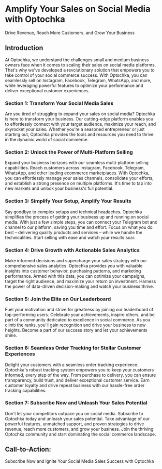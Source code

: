 # Amplify Your Sales on Social Media with Optochka

Drive Revenue, Reach More Customers, and Grow Your Business

## Introduction

At Optochka, we understand the challenges small and medium business owners face when it comes to scaling their sales on social media platforms. That's why we've developed a revolutionary solution that empowers you to take control of your social commerce success. With Optochka, you can seamlessly sell on Instagram, Facebook, Telegram, WhatsApp, and more, while leveraging powerful features to optimize your performance and deliver exceptional customer experiences.

### Section 1: Transform Your Social Media Sales

Are you tired of struggling to expand your sales on social media? Optochka is here to transform your business. Our cutting-edge platform enables you to effortlessly connect with your target audience, maximize your reach, and skyrocket your sales. Whether you're a seasoned entrepreneur or just starting out, Optochka provides the tools and resources you need to thrive in the dynamic world of social commerce.

### Section 2: Unlock the Power of Multi-Platform Selling

Expand your business horizons with our seamless multi-platform selling capabilities. Reach customers across Instagram, Facebook, Telegram, WhatsApp, and other leading ecommerce marketplaces. With Optochka, you can effortlessly manage your sales channels, consolidate your efforts, and establish a strong presence on multiple platforms. It's time to tap into new markets and unlock your business's full potential.

### Section 3: Simplify Your Setup, Amplify Your Results

Say goodbye to complex setups and technical headaches. Optochka simplifies the process of getting your business up and running on social media. With just a few simple steps, you can connect your Telegram bot and channel to our platform, saving you time and effort. Focus on what you do best – delivering quality products and services – while we handle the technicalities. Start selling with ease and watch your results soar.

### Section 4: Drive Growth with Actionable Sales Analytics

Make informed decisions and supercharge your sales strategy with our comprehensive sales analytics. Optochka provides you with valuable insights into customer behavior, purchasing patterns, and marketing performance. Armed with this data, you can optimize your campaigns, target the right audience, and maximize your return on investment. Harness the power of data-driven decision-making and watch your business thrive.

### Section 5: Join the Elite on Our Leaderboard

Fuel your motivation and strive for greatness by joining our leaderboard of top-performing users. Celebrate your achievements, inspire others, and be part of a community dedicated to excellence in social commerce. As you climb the ranks, you'll gain recognition and drive your business to new heights. Become a part of our success story and let your achievements shine.

### Section 6: Seamless Order Tracking for Stellar Customer Experiences

Delight your customers with a seamless order tracking experience. Optochka's robust tracking system empowers you to keep your customers informed, every step of the way. From purchase to delivery, you can ensure transparency, build trust, and deliver exceptional customer service. Earn customer loyalty and drive repeat business with our hassle-free order tracking capabilities.

### Section 7: Subscribe Now and Unleash Your Sales Potential

Don't let your competitors outpace you on social media. Subscribe to Optochka today and unleash your sales potential. Take advantage of our powerful features, unmatched support, and proven strategies to drive revenue, reach more customers, and grow your business. Join the thriving Optochka community and start dominating the social commerce landscape.

## Call-to-Action:
Subscribe Now and Ignite Your Social Media Sales Success with Optochka
